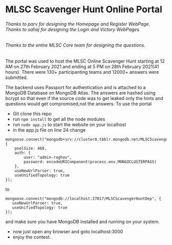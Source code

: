 # **MLSC Scavenger Hunt Online Portal**
###### Thanks to parv for designing the Homepage and Register WebPage. Thanks to sahaj for designing the Login and Victory WebPages
###### Thanks to the entire MLSC Core team for designing the questions.

The portal was used to host the MLSC Online Scavenger Hunt starting at 12 AM on 27th February 2021 and ending at 5 PM on 28th February 2021(41 hours).
There were 130+ participanting teams and 12000+ answers were submitted.

The backend uses Passport for authentication and is attached to a MongoDB Database on MongoDB Atlas. 
The answers are hashed using bcrypt so that even if the source code was to get leaked only the hints and questions would get compromised,not the answers.
To use the portal 
- Git clone this repo
- run ``` npm install ``` to get all the node modules
- run ``` node app.js ``` to start the website on your localhost
- in the app.js file on line 24 change 
``` 
mongoose.connect("mongodb+srv://cluster0.tbblr.mongodb.net/MLSCScavengerHuntDep", {
    poolSize: 460,
    auth: {
        user: "admin-raghav",
        password: encodeURIComponent(process.env.MONGOCLUSTERPASS)
    },
    useNewUrlParser: true,
    useUnifiedTopology: true
});
 ``` 
  to
 ```
 mongoose.connect("mongodb://localhost:27017/MLSCScavengerHuntDep", {
    useNewUrlParser: true,
    useUnifiedTopology: true
});
 ```
 and make sure you have MongoDB installed and running on your system.
- now just open any browser and goto localhost:3000
- enjoy the contest.